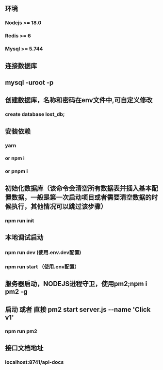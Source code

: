 ## 环境
### Nodejs >= 18.0
### Redis  >= 6
### Mysql >= 5.744

## 连接数据库
## mysql -uroot -p

## 创建数据库，名称和密码在env文件中,可自定义修改

### create database lost_db;

## 安装依赖
### yarn 
### or npm i
### or pnpm i


## 初始化数据库（该命令会清空所有数据表并插入基本配置数据，一般是第一次启动项目或者需要清空数据的时候执行，其他情况可以跳过该步骤）
### npm run init

## 本地调试启动
### npm run dev (使用.env.dev配置)
### npm run start （使用.env配置）

## 服务器启动，NODEJS进程守卫，使用pm2;npm i pm2 -g
## 启动 或者 直接 pm2 start server.js --name 'Click v1'

### npm run pm2

## 接口文档地址

### localhost:8741/api-docs
